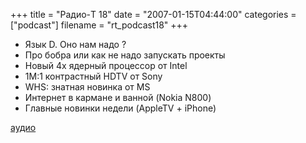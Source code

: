 +++
title = "Радио-T 18"
date = "2007-01-15T04:44:00"
categories = ["podcast"]
filename = "rt_podcast18"
+++


- Язык D. Оно нам надо ?
- Про бобра или как не надо запускать проекты
- Новый 4х ядерный процессор от Intel
- 1M:1 контрастный HDTV от Sony
- WHS: знатная новинка от MS
- Интернет в кармане и ванной (Nokia N800)
- Главные новинки недели (AppleTV + iPhone)

[аудио](http://cdn.radio-t.com/rt_podcast18.mp3)
<audio src="http://cdn.radio-t.com/rt_podcast18.mp3" preload="none"></audio>
